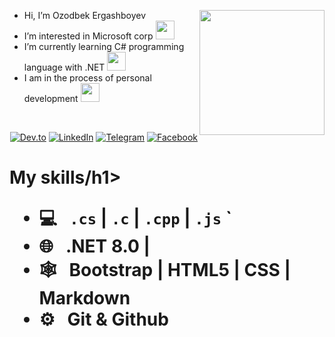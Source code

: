 <a href="https://t.me/dotnetgo2"> <img src="https://avatars.githubusercontent.com/u/17245820?v=4" align="right" height="200"/></a>
- Hi, I’m Ozodbek Ergashboyev 
- I’m interested in Microsoft corp <image src="https://media3.giphy.com/media/v1.Y2lkPTc5MGI3NjExYWhjNjE1cm14Y3BzdDBkb2o0c2UwbjB1MWlnNG5oOHBtYnMwdGQ5ciZlcD12MV9pbnRlcm5hbF9naWZfYnlfaWQmY3Q9cw/VDdh2wgmzsXAc7FCd7/giphy.gif" width="30">
- I’m currently learning C# programming language with .NET <image src="https://media0.giphy.com/media/v1.Y2lkPTc5MGI3NjExYjNieGpzMWw0OWliYTRxNzE4ajdsd2ZpdmVmOHc5d2F4MHB0dDljcyZlcD12MV9pbnRlcm5hbF9naWZfYnlfaWQmY3Q9cw/EqIJGfyNyhTZpEPlxx/giphy.gif"
 width="30">
- I am in the process of personal development
   <image src="https://media3.giphy.com/media/v1.Y2lkPTc5MGI3NjExenV1MDNwejBwa3E5OTFtMmJjNWptbmZ3OGdnZzU5NDgxNHBpcWU0OSZlcD12MV9pbnRlcm5hbF9naWZfYnlfaWQmY3Q9cw/Uamm65xefRzqTqAMh2/giphy.gif" width="30">

  
<br/>
<p align="end">
<a href="https://dev.to/ozodbek_soft"><img alt="Dev.to" src="https://img.shields.io/badge/Dev.to-gray?style=flat-square&logo=dev-to"></a>
<a href="[https://www.linkedin.com/in//](https://www.linkedin.com/in/ozodbek-ergashboyev-9655a1282/?trk=opento_nprofile_pfbanner)"><img alt="LinkedIn" src="https://img.shields.io/badge/LinkedIn-gray?style=flat-square&logo=linkedin"></a>
<a href="https://t.me/dotnetgo2"><img alt="Telegram" src="https://img.shields.io/badge/telegram-gray?style=flat-square&logo=telegram"></a>
<a href="https://www.facebook.com/profile.php?id=100089646802984"><img alt="Facebook" src="https://img.shields.io/badge/facebook-gray?style=flat-square&logo=facebook"></a>
</p>

<h1>My skills/h1>

- 💻 &nbsp;  `.cs` | `.c` | `.cpp` | `.js` 
`
- 🌐 &nbsp; .NET 8.0 | 
- 🕸 &nbsp; Bootstrap | HTML5 | CSS | Markdown
- ⚙️ &nbsp; Git & Github

<br/>
